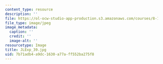 ```yaml
---
content_type: resource
description: ''
file: https://ol-ocw-studio-app-production.s3.amazonaws.com/courses/8-13-14-experimental-physics-i-ii-junior-lab-fall-2016-spring-2017/7b71adb4a9dc1630a77aff552ba275f8_JLExp_39.jpg
file_type: image/jpeg
image_metadata:
  caption: ''
  credit: ''
  image-alt: ''
resourcetype: Image
title: JLExp_39.jpg
uid: 7b71adb4-a9dc-1630-a77a-ff552ba275f8
---
```

